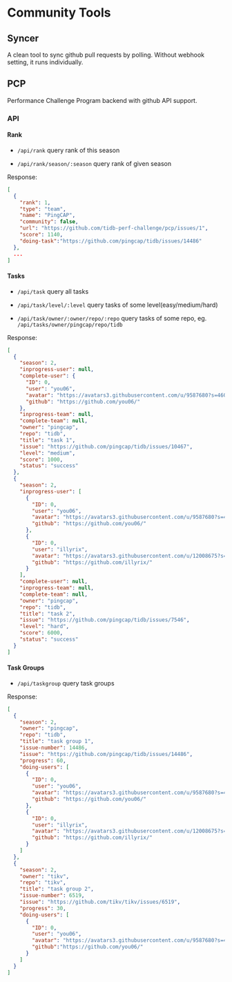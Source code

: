 # Community Tools

## Syncer

A clean tool to sync github pull requests by polling. Without webhook setting, it runs individually.

## PCP

Performance Challenge Program backend with github API support.

### API

#### Rank

* `/api/rank` query rank of this season

* `/api/rank/season/:season` query rank of given season

Response:

```json
[
  {
    "rank": 1,
    "type": "team",
    "name": "PingCAP",
    "community": false,
    "url": "https://github.com/tidb-perf-challenge/pcp/issues/1",
    "score": 1140,
    "doing-task":"https://github.com/pingcap/tidb/issues/14486"
  },
  ...
]
```

#### Tasks

* `/api/task` query all tasks

* `/api/task/level/:level` query tasks of some level(easy/medium/hard)

* `/api/task/owner/:owner/repo/:repo` query tasks of some repo, eg. `/api/tasks/owner/pingcap/repo/tidb`

Response:

```json
[
  {
    "season": 2,
    "inprogress-user": null,
    "complete-user": {
      "ID": 0,
      "user": "you06",
      "avatar": "https://avatars3.githubusercontent.com/u/9587680?s=460&v=4",
      "github": "https://github.com/you06/"
    },
    "inprogress-team": null,
    "complete-team": null,
    "owner": "pingcap",
    "repo": "tidb",
    "title": "task 1",
    "issue": "https://github.com/pingcap/tidb/issues/10467",
    "level": "medium",
    "score": 1000,
    "status": "success"
  },
  {
    "season": 2,
    "inprogress-user": [
      {
        "ID": 0,
        "user": "you06",
        "avatar": "https://avatars3.githubusercontent.com/u/9587680?s=460&v=4",
        "github": "https://github.com/you06/"
      },
      {
        "ID": 0,
        "user": "illyrix",
        "avatar": "https://avatars3.githubusercontent.com/u/12008675?s=460&v=4",
        "github": "https://github.com/illyrix/"
      }
    ],
    "complete-user": null,
    "inprogress-team": null,
    "complete-team": null,
    "owner": "pingcap",
    "repo": "tidb",
    "title": "task 2",
    "issue": "https://github.com/pingcap/tidb/issues/7546",
    "level": "hard",
    "score": 6000,
    "status": "success"
  }
]
```

#### Task Groups

* `/api/taskgroup` query task groups

Response:

```json
[
  {
    "season": 2,
    "owner": "pingcap",
    "repo": "tidb",
    "title": "task group 1",
    "issue-number": 14486,
    "issue": "https://github.com/pingcap/tidb/issues/14486",
    "progress": 60,
    "doing-users": [
      {
        "ID": 0,
        "user": "you06",
        "avatar": "https://avatars3.githubusercontent.com/u/9587680?s=460u0026v=4",
        "github": "https://github.com/you06/"
      },
      {
        "ID": 0,
        "user": "illyrix",
        "avatar": "https://avatars3.githubusercontent.com/u/12008675?s=460u0026v=4",
        "github": "https://github.com/illyrix/"
      }
    ]
  },
  {
    "season": 2,
    "owner": "tikv",
    "repo": "tikv",
    "title": "task group 2",
    "issue-number": 6519,
    "issue": "https://github.com/tikv/tikv/issues/6519",
    "progress": 30,
    "doing-users": [
      {
        "ID": 0,
        "user": "you06",
        "avatar": "https://avatars3.githubusercontent.com/u/9587680?s=460u0026v=4",
        "github":"https://github.com/you06/"
      }
    ]
  }
]
```